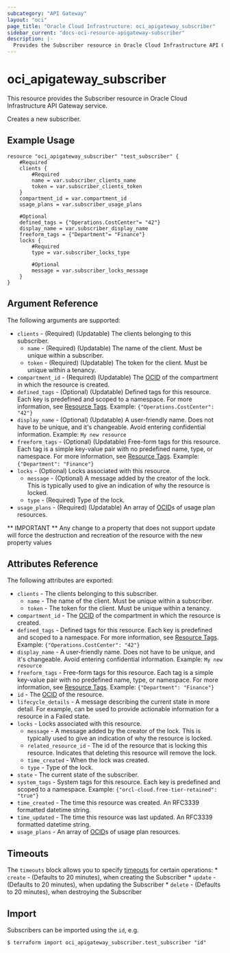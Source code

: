 ```yaml
---
subcategory: "API Gateway"
layout: "oci"
page_title: "Oracle Cloud Infrastructure: oci_apigateway_subscriber"
sidebar_current: "docs-oci-resource-apigateway-subscriber"
description: |-
  Provides the Subscriber resource in Oracle Cloud Infrastructure API Gateway service
---
```


# oci_apigateway_subscriber
This resource provides the Subscriber resource in Oracle Cloud Infrastructure API Gateway service.

Creates a new subscriber.

## Example Usage

```hcl
resource "oci_apigateway_subscriber" "test_subscriber" {
	#Required
	clients {
		#Required
		name = var.subscriber_clients_name
		token = var.subscriber_clients_token
	}
	compartment_id = var.compartment_id
	usage_plans = var.subscriber_usage_plans

	#Optional
	defined_tags = {"Operations.CostCenter"= "42"}
	display_name = var.subscriber_display_name
	freeform_tags = {"Department"= "Finance"}
	locks {
		#Required
		type = var.subscriber_locks_type

		#Optional
		message = var.subscriber_locks_message
	}
}
```

## Argument Reference

The following arguments are supported:

* `clients` - (Required) (Updatable) The clients belonging to this subscriber.
	* `name` - (Required) (Updatable) The name of the client. Must be unique within a subscriber.
	* `token` - (Required) (Updatable) The token for the client. Must be unique within a tenancy.
* `compartment_id` - (Required) (Updatable) The [OCID](https://docs.cloud.oracle.com/iaas/Content/General/Concepts/identifiers.htm) of the compartment in which the resource is created. 
* `defined_tags` - (Optional) (Updatable) Defined tags for this resource. Each key is predefined and scoped to a namespace. For more information, see [Resource Tags](https://docs.cloud.oracle.com/iaas/Content/General/Concepts/resourcetags.htm).  Example: `{"Operations.CostCenter": "42"}` 
* `display_name` - (Optional) (Updatable) A user-friendly name. Does not have to be unique, and it's changeable. Avoid entering confidential information.  Example: `My new resource` 
* `freeform_tags` - (Optional) (Updatable) Free-form tags for this resource. Each tag is a simple key-value pair with no predefined name, type, or namespace. For more information, see [Resource Tags](https://docs.cloud.oracle.com/iaas/Content/General/Concepts/resourcetags.htm).  Example: `{"Department": "Finance"}` 
* `locks` - (Optional) Locks associated with this resource.
	* `message` - (Optional) A message added by the creator of the lock. This is typically used to give an indication of why the resource is locked. 
	* `type` - (Required) Type of the lock.
* `usage_plans` - (Required) (Updatable) An array of [OCID](https://docs.cloud.oracle.com/iaas/Content/General/Concepts/identifiers.htm)s of usage plan resources. 


** IMPORTANT **
Any change to a property that does not support update will force the destruction and recreation of the resource with the new property values

## Attributes Reference

The following attributes are exported:

* `clients` - The clients belonging to this subscriber.
	* `name` - The name of the client. Must be unique within a subscriber.
	* `token` - The token for the client. Must be unique within a tenancy.
* `compartment_id` - The [OCID](https://docs.cloud.oracle.com/iaas/Content/General/Concepts/identifiers.htm) of the compartment in which the resource is created. 
* `defined_tags` - Defined tags for this resource. Each key is predefined and scoped to a namespace. For more information, see [Resource Tags](https://docs.cloud.oracle.com/iaas/Content/General/Concepts/resourcetags.htm).  Example: `{"Operations.CostCenter": "42"}` 
* `display_name` - A user-friendly name. Does not have to be unique, and it's changeable. Avoid entering confidential information.  Example: `My new resource` 
* `freeform_tags` - Free-form tags for this resource. Each tag is a simple key-value pair with no predefined name, type, or namespace. For more information, see [Resource Tags](https://docs.cloud.oracle.com/iaas/Content/General/Concepts/resourcetags.htm).  Example: `{"Department": "Finance"}` 
* `id` - The [OCID](https://docs.cloud.oracle.com/iaas/Content/General/Concepts/identifiers.htm) of the resource. 
* `lifecycle_details` - A message describing the current state in more detail. For example, can be used to provide actionable information for a resource in a Failed state. 
* `locks` - Locks associated with this resource.
	* `message` - A message added by the creator of the lock. This is typically used to give an indication of why the resource is locked. 
	* `related_resource_id` - The id of the resource that is locking this resource. Indicates that deleting this resource will remove the lock. 
	* `time_created` - When the lock was created.
	* `type` - Type of the lock.
* `state` - The current state of the subscriber.
* `system_tags` - System tags for this resource. Each key is predefined and scoped to a namespace. Example: `{"orcl-cloud.free-tier-retained": "true"}` 
* `time_created` - The time this resource was created. An RFC3339 formatted datetime string.
* `time_updated` - The time this resource was last updated. An RFC3339 formatted datetime string.
* `usage_plans` - An array of [OCID](https://docs.cloud.oracle.com/iaas/Content/General/Concepts/identifiers.htm)s of usage plan resources. 

## Timeouts

The `timeouts` block allows you to specify [timeouts](https://registry.terraform.io/providers/oracle/oci/latest/docs/guides/changing_timeouts) for certain operations:
	* `create` - (Defaults to 20 minutes), when creating the Subscriber
	* `update` - (Defaults to 20 minutes), when updating the Subscriber
	* `delete` - (Defaults to 20 minutes), when destroying the Subscriber


## Import

Subscribers can be imported using the `id`, e.g.

```
$ terraform import oci_apigateway_subscriber.test_subscriber "id"
```

